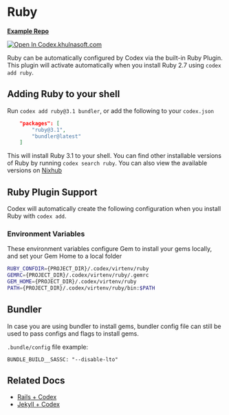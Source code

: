 # Ruby

[**Example Repo**](https://github.com/khulnasoft/codex/tree/main/examples/development/ruby)

[![Open In Codex.khulnasoft.com](https://www.khulnasoft/img/codex/open-in-codex.svg)](https://codex.khulnasoft.com/open/templates/ruby)

Ruby can be automatically configured by Codex via the built-in Ruby Plugin. This plugin will activate automatically when you install Ruby 2.7 using `codex add ruby`.

## Adding Ruby to your shell

Run `codex add ruby@3.1 bundler`, or add the following to your `codex.json`

```json
    "packages": [
        "ruby@3.1",
        "bundler@latest"
    ]
```

This will install Ruby 3.1 to your shell. You can find other installable versions of Ruby by running `codex search ruby`. You can also view the available versions on [Nixhub](https://www.nixhub.io/packages/ruby)

## Ruby Plugin Support

Codex will automatically create the following configuration when you install Ruby with `codex add`.

### Environment Variables

These environment variables configure Gem to install your gems locally, and set your Gem Home to a local folder

```bash
RUBY_CONFDIR={PROJECT_DIR}/.codex/virtenv/ruby
GEMRC={PROJECT_DIR}/.codex/virtenv/ruby/.gemrc
GEM_HOME={PROJECT_DIR}/.codex/virtenv/ruby
PATH={PROJECT_DIR}/.codex/virtenv/ruby/bin:$PATH
```

## Bundler

In case you are using bundler to install gems, bundler config file can still be used to pass configs and flags to install gems.

`.bundle/config` file example:

```dotenv
BUNDLE_BUILD__SASSC: "--disable-lto"
```

## Related Docs

* [Rails + Codex](https://www.khulnasoft/codex/docs/codex_examples/stacks/rails/)
* [Jekyll + Codex](https://www.khulnasoft/codex/docs/codex_examples/stacks/jekyll/)
